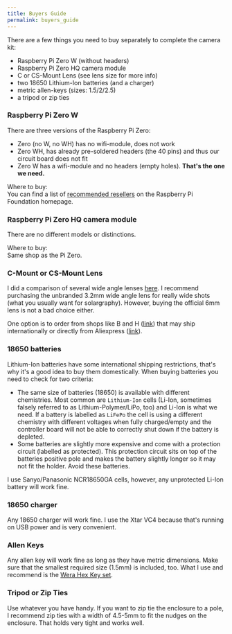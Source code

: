 ```yaml
---
title: Buyers Guide
permalink: buyers_guide
---
```


There are a few things you need to buy separately to complete the camera kit:

  * Raspberry Pi Zero W (without headers)
  * Raspberry Pi Zero HQ camera module
  * C or CS-Mount Lens (see lens size for more info)
  * two 18650 Lithium-Ion batteries (and a charger)
  * metric allen-keys (sizes: 1.5/2/2.5)
  * a tripod or zip ties

### Raspberry Pi Zero W 

There are three versions of the Raspberry Pi Zero:
  * Zero (no W, no WH) has no wifi-module, does not work
  * Zero WH, has already pre-soldered headers (the 40 pins) and thus our circuit board does not fit
  * Zero W has a wifi-module and no headers (empty holes). **That's the one we need.**

Where to buy:  
You can find a list of [recommended resellers](https://www.raspberrypi.org/products/raspberry-pi-zero-w/) on the Raspberry Pi Foundation homepage.

### Raspberry Pi Zero HQ camera module

There are no different models or distinctions.

Where to buy:  
Same shop as the Pi Zero.

### C-Mount or CS-Mount Lens

I did a comparison of several wide angle lenses [here](http://volzo.de/posts/raspberry-wide-angle-lenses). I recommend purchasing the unbranded 3.2mm wide angle lens for really wide shots (what you usually want for solargraphy). However, buying the official 6mm lens is not a bad choice either.

One option is to order from shops like B and H ([link](https://www.bhphotovideo.com/c/product/1447550-REG/marshall_electronics_cs_3_2_12mp_12mp_4k_uhd_3_2mm_fixed.html)) that may ship internationally or directly from Aliexpress ([link](https://aliexpress.com/item/32999824737.html?spm=a2g0s.9042311.0.0.6c7e4c4dntGzch)).

### 18650 batteries

Lithium-Ion batteries have some international shipping restrictions, that's why it's a good idea to buy them domestically. When buying batteries you need to check for two criteria:

  * The same size of batteries (18650) is available with different chemistries. Most common are `Lithium-Ion` cells (Li-Ion, sometimes falsely referred to as Lithium-Polymer/LiPo, too) and Li-Ion is what we need. If a battery is labelled as `LiFePo` the cell is using a different chemistry with different voltages when fully charged/empty and the controller board will not be able to correctly shut down if the battery is depleted.
  * Some batteries are slightly more expensive and come with a protection circuit (labelled as protected). This protection circuit sits on top of the batteries positive pole and makes the battery slightly longer so it may not fit the holder. Avoid these batteries.

I use Sanyo/Panasonic NCR18650GA cells, however, any unprotected Li-Ion battery will work fine.

### 18650 charger

Any 18650 charger will work fine. I use the Xtar VC4 because that's running on USB power and is very convenient.

### Allen Keys

Any allen key will work fine as long as they have metric dimensions. Make sure that the smallest required size (1.5mm) is included, too. What I use and recommend is the [Wera Hex Key set](https://www-de.wera.de/en/great-tools/l-keys-in-a-two-component-clip/).

### Tripod or Zip Ties

Use whatever you have handy. If you want to zip tie the enclosure to a pole, I recommend zip ties with a width of 4.5-5mm to fit the nudges on the enclosure. That holds very tight and works well.
